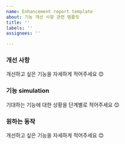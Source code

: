 ```yaml
---
name: Enhancement roport template
about: 기능 개선 사항 관련 템플릿
title: ''
labels: ''
assignees: ''

---
```


### 개선 사항
개선하고 싶은 기능을 자세하게 적어주세요 😊

### 기능 simulation
기대하는 기능에 대한 상황을 단계별로 적어주세요 😊

### 원하는 동작
개선하고 싶은 기능을 자세하게 적어주세요 😊

